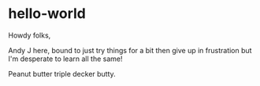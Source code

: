 # hello-world
Howdy folks,

Andy J here, bound to just try things for a bit then give up in frustration but I'm desperate to learn all the same!

Peanut butter triple decker butty.
